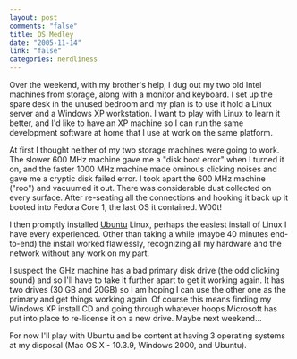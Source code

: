 ```yaml
--- 
layout: post
comments: "false"
title: OS Medley
date: "2005-11-14"
link: "false"
categories: nerdliness
---
```

Over the weekend, with my brother's help, I dug out my two old Intel machines from storage, along with a monitor and keyboard. I set up the spare desk in the unused bedroom and my plan is to use it hold a Linux server and a Windows XP workstation. I want to play with Linux to learn it better, and I'd like to have an XP machine so I can run the same development software at home that I use at work on the same platform.

At first I thought neither of my two storage machines were going to work. The slower 600 MHz machine gave me a "disk boot error" when I turned it on, and the faster 1000 MHz machine made ominous clicking noises and gave me a cryptic disk failed error. I took apart the 600 MHz machine ("roo") and vacuumed it out. There was considerable dust collected on every surface. After re-seating all the connections and hooking it back up it booted into Fedora Core 1, the last OS it contained. W00t!

I then promptly installed <a href="http://ubuntu.com/" title="Linux for Human Beings">Ubuntu</a> Linux, perhaps the easiest install of Linux I have every experienced. Other than taking a while (maybe 40 minutes end-to-end) the install worked flawlessly, recognizing all my hardware and the network without any work on my part.

I suspect the GHz machine has a bad primary disk drive (the odd clicking sound) and so I'll have to take it further apart to get it working again. It has two drives (30 GB and 20GB) so I am hoping I can use the other one as the primary and get things working again. Of course this means finding my Windows XP install CD and going through whatever hoops Microsoft has put into place to re-license it on a new drive. Maybe next weekend...

For now I'll play with Ubuntu and be content at having 3 operating systems at my disposal (Mac OS X - 10.3.9, Windows 2000, and Ubuntu).
